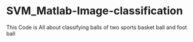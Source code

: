 # SVM_Matlab-Image-classification
This Code is All about classifying balls of two sports basket ball and foot ball  
